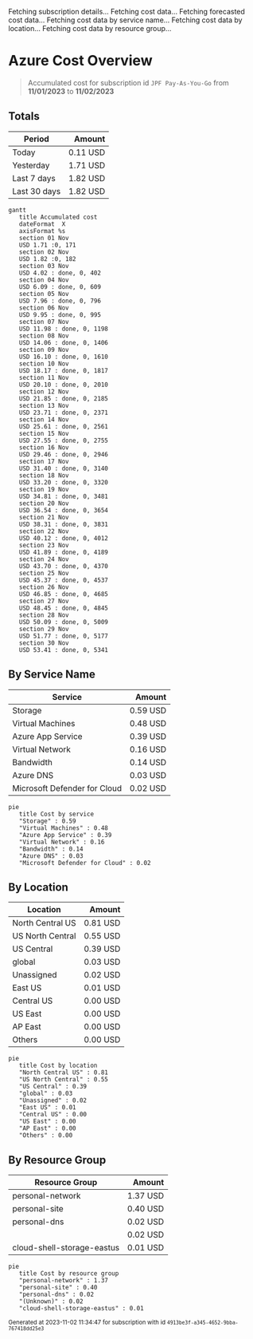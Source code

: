 Fetching subscription details...
Fetching cost data...
Fetching forecasted cost data...
Fetching cost data by service name...
Fetching cost data by location...
Fetching cost data by resource group...
# Azure Cost Overview

> Accumulated cost for subscription id `JPF Pay-As-You-Go` from **11/01/2023** to **11/02/2023**

## Totals

|Period|Amount|
|---|---:|
|Today|0.11 USD|
|Yesterday|1.71 USD|
|Last 7 days|1.82 USD|
|Last 30 days|1.82 USD|

```mermaid
gantt
   title Accumulated cost
   dateFormat  X
   axisFormat %s
   section 01 Nov
   USD 1.71 :0, 171
   section 02 Nov
   USD 1.82 :0, 182
   section 03 Nov
   USD 4.02 : done, 0, 402
   section 04 Nov
   USD 6.09 : done, 0, 609
   section 05 Nov
   USD 7.96 : done, 0, 796
   section 06 Nov
   USD 9.95 : done, 0, 995
   section 07 Nov
   USD 11.98 : done, 0, 1198
   section 08 Nov
   USD 14.06 : done, 0, 1406
   section 09 Nov
   USD 16.10 : done, 0, 1610
   section 10 Nov
   USD 18.17 : done, 0, 1817
   section 11 Nov
   USD 20.10 : done, 0, 2010
   section 12 Nov
   USD 21.85 : done, 0, 2185
   section 13 Nov
   USD 23.71 : done, 0, 2371
   section 14 Nov
   USD 25.61 : done, 0, 2561
   section 15 Nov
   USD 27.55 : done, 0, 2755
   section 16 Nov
   USD 29.46 : done, 0, 2946
   section 17 Nov
   USD 31.40 : done, 0, 3140
   section 18 Nov
   USD 33.20 : done, 0, 3320
   section 19 Nov
   USD 34.81 : done, 0, 3481
   section 20 Nov
   USD 36.54 : done, 0, 3654
   section 21 Nov
   USD 38.31 : done, 0, 3831
   section 22 Nov
   USD 40.12 : done, 0, 4012
   section 23 Nov
   USD 41.89 : done, 0, 4189
   section 24 Nov
   USD 43.70 : done, 0, 4370
   section 25 Nov
   USD 45.37 : done, 0, 4537
   section 26 Nov
   USD 46.85 : done, 0, 4685
   section 27 Nov
   USD 48.45 : done, 0, 4845
   section 28 Nov
   USD 50.09 : done, 0, 5009
   section 29 Nov
   USD 51.77 : done, 0, 5177
   section 30 Nov
   USD 53.41 : done, 0, 5341
```

## By Service Name

|Service|Amount|
|---|---:|
|Storage|0.59 USD|
|Virtual Machines|0.48 USD|
|Azure App Service|0.39 USD|
|Virtual Network|0.16 USD|
|Bandwidth|0.14 USD|
|Azure DNS|0.03 USD|
|Microsoft Defender for Cloud|0.02 USD|

```mermaid
pie
   title Cost by service
   "Storage" : 0.59
   "Virtual Machines" : 0.48
   "Azure App Service" : 0.39
   "Virtual Network" : 0.16
   "Bandwidth" : 0.14
   "Azure DNS" : 0.03
   "Microsoft Defender for Cloud" : 0.02
```

## By Location

|Location|Amount|
|---|---:|
|North Central US|0.81 USD|
|US North Central|0.55 USD|
|US Central|0.39 USD|
|global|0.03 USD|
|Unassigned|0.02 USD|
|East US|0.01 USD|
|Central US|0.00 USD|
|US East|0.00 USD|
|AP East|0.00 USD|
|Others|0.00 USD|

```mermaid
pie
   title Cost by location
   "North Central US" : 0.81
   "US North Central" : 0.55
   "US Central" : 0.39
   "global" : 0.03
   "Unassigned" : 0.02
   "East US" : 0.01
   "Central US" : 0.00
   "US East" : 0.00
   "AP East" : 0.00
   "Others" : 0.00
```

## By Resource Group

|Resource Group|Amount|
|---|---:|
|personal-network|1.37 USD|
|personal-site|0.40 USD|
|personal-dns|0.02 USD|
||0.02 USD|
|cloud-shell-storage-eastus|0.01 USD|

```mermaid
pie
   title Cost by resource group
   "personal-network" : 1.37
   "personal-site" : 0.40
   "personal-dns" : 0.02
   "(Unknown)" : 0.02
   "cloud-shell-storage-eastus" : 0.01
```

<sup>Generated at 2023-11-02 11:34:47 for subscription with id `4913be3f-a345-4652-9bba-767418dd25e3`</sup>
